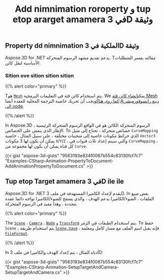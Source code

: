 ﻿---
title: Add nimnimation roroperty و tup etop ararget amamera في 3D وثيقة
type: docs
weight: 10
url: /ar/net/add-animation-property-and-setup-target-camera-in-3d-document/
description: In Aspose.3D ، الرسوم المتحركة الكائن هو في الواقع الرسوم المتحركة الرئيسية الإطار الذي ينعش على الخصائص. To خصائص متحركة ، تحتاج إلى مثال الربط urveMالذي خرائط مكونات خاصية إلى منحنيات مختلفة ، على سبيل المثال ، خاصية ecector3 يمكن أن تحتوي على 3 مكونات ur/ Y/Z ، والتي ستقوم بإعداد ثلاث قنوات في الربط urveM، كل قناة يمكن أن يكون لها مجموعة من ururves.
---
## **Property dd nimnimation الملكية في 3D وثيقة**
Aspose.3D for .NET يدعم تقديم مشهد الرسوم المتحركة. Tمقالته يفسر المتطلبات الأساسية لنقل كائن.
### **Sition ove sition sition sition**
{{% alert color="primary" %}}

Tهو [`Mesh`](https://reference.aspose.com/3d/net/aspose.threed.entities/mesh) يتم استخدام كائن فئة في التعليمات البرمجية. We يمكن[إنشاء كائن فئة Mesh كما روى هناك](/3d/ar/net/create-and-read-an-existing-3d-scene/)ويجب أن تحريك خاصية الترجمة المحلية للعقدة أيضا:[Aدينغ رانسوفورميشن إلى oode](/3d/ar/net/adding-transformation-to-the-node/).

{{% /alert %}}

In Aspose.3D ، الرسوم المتحركة الكائن هو في الواقع الرسوم المتحركة الرئيسية الإطار الذي ينعش على الخصائص. To خصائص متحركة ، تحتاج إلى مثيل `CurveMapping` الذي خرائط مكونات خاصية إلى منحنيات مختلفة ، على سبيل المثال ، خاصية `Vector3` يمكن أن يكون لها 3 مكونات `X`/`Y`/`Z` ، والتي سيتم إعداد ثلاث قنوات في `CurveMapping` ، كل قناة يمكن أن يكون لها مجموعة من `Curve`.

{{< gist "aspose-3d-gists" "9563193e834f0087b554c83130fcf7c7" "Examples-CSharp-Animation-PropertyToDocument-AddAnimationPropertyToDocument.cs" >}}
## **Tup etop Target amamera في 3D ile ile**
Aspose.3D for .NET يقدم لإعداد الكاميرا المستهدفة في ملف 3D. In بعض صيغ الملفات ، الضوء/الكاميرا يدعم الهدف ، والذي يسمح للضوء/الكاميرا تواجه دائما عقدة محددة ، وهذا مفيد في الرسوم المتحركة.

{{% alert color="primary" %}}

The [`Scene`](https://reference.aspose.com/3d/net/aspose.threed/scene) ، [`Camera`](https://reference.aspose.com/3d/net/aspose.threed.entities/camera) ، [`Node`](https://reference.aspose.com/3d/net/aspose.threed/node) و [`Transform`](https://reference.aspose.com/3d/net/aspose.threed/transform) يتم استخدام الطبقات في الرمز. To حفظ `Scene` ، يتم استخدام طريقة [`Scene.Save`](https://reference.aspose.com/3d/net/aspose.threed/scene/methods/save) ، فإنه يقبل اسم الملف مع مسار كامل ومعلمة [`FileFormat`](https://reference.aspose.com/3d/net/aspose.threed/fileformat).

{{% /alert %}}

In أدناه المثال ، يتم إعداد الهدف والكاميرا في ملف 3D:

{{< gist "aspose-3d-gists" "9563193e834f0087b554c83130fcf7c7" "Examples-CSharp-Animation-SetupTargetAndCamera-SetupTargetAndCamera.cs" >}}
